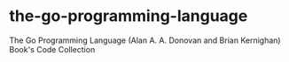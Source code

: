 # the-go-programming-language

The Go Programming Language (Alan A. A. Donovan and Brian Kernighan) Book's Code Collection
